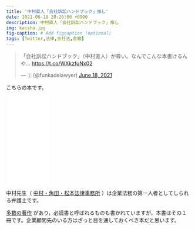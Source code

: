 ```yaml
---
title: '中村直人「会社訴訟ハンドブック」推し'
date: 2021-06-18 20:26:00 +0900
description: 中村直人「会社訴訟ハンドブック」推し
img: kaisha.jpg
fig-caption: # Add figcaption (optional)
tags: [Twitter,法律,会社法,書籍]
---
```

<blockquote class="twitter-tweet"><p lang="ja" dir="ltr">「会社訴訟ハンドブック」（中村直人）が尊い。なんでこんな本書けるんや… <a href="https://t.co/WXkzfuNx02">https://t.co/WXkzfuNx02</a></p>&mdash; 🀍 (@funkadelawyer) <a href="https://twitter.com/funkadelawyer/status/1405849491748515841?ref_src=twsrc%5Etfw">June 18, 2021</a></blockquote> 

こちらの本です。
<iframe style="width:120px;height:240px;" marginwidth="0" marginheight="0" scrolling="no" frameborder="0" src="//rcm-fe.amazon-adsystem.com/e/cm?lt1=_blank&bc1=000000&IS2=1&bg1=FFFFFF&fc1=000000&lc1=0000FF&t=grb-22&language=ja_JP&o=9&p=8&l=as4&m=amazon&f=ifr&ref=as_ss_li_til&asins=4785725206&linkId=533305f6001c2e6aa0268842a4c0ffdf"></iframe>

中村先生（ [中村・角田・松本法律事務所](https://www.ntmlo.com/intro.html) ）は企業法務の第一人者としてしられる弁護士です。

[多数の著作](https://amzn.to/3zLJDNA) があり，必読書と呼ばれるものも書かれていますが，本書はその１冊です。企業顧問先のいる方はざっと目を通しておくべき本だと思います。